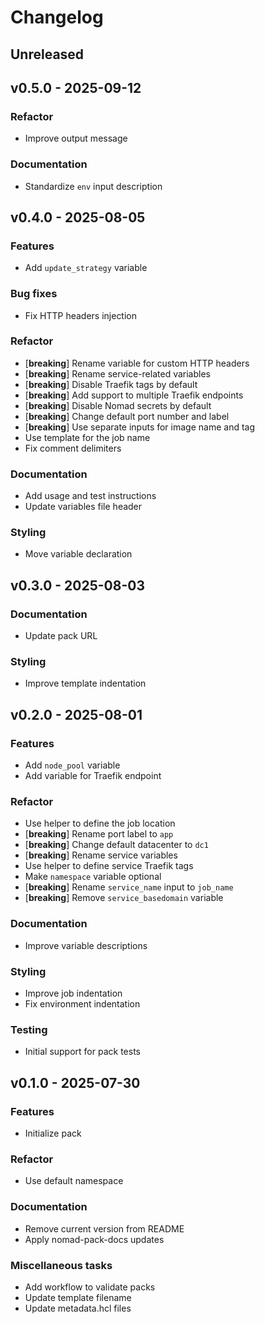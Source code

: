# Changelog

## Unreleased

## v0.5.0 - 2025-09-12

### Refactor

- Improve output message

### Documentation

- Standardize `env` input description

## v0.4.0 - 2025-08-05

### Features

- Add `update_strategy` variable

### Bug fixes

- Fix HTTP headers injection

### Refactor

- [**breaking**] Rename variable for custom HTTP headers
- [**breaking**] Rename service-related variables
- [**breaking**] Disable Traefik tags by default
- [**breaking**] Add support to multiple Traefik endpoints
- [**breaking**] Disable Nomad secrets by default
- [**breaking**] Change default port number and label
- [**breaking**] Use separate inputs for image name and tag
- Use template for the job name
- Fix comment delimiters

### Documentation

- Add usage and test instructions
- Update variables file header

### Styling

- Move variable declaration

## v0.3.0 - 2025-08-03

### Documentation

- Update pack URL

### Styling

- Improve template indentation

## v0.2.0 - 2025-08-01

### Features

- Add `node_pool` variable
- Add variable for Traefik endpoint

### Refactor

- Use helper to define the job location
- [**breaking**] Rename port label to `app`
- [**breaking**] Change default datacenter to `dc1`
- [**breaking**] Rename service variables
- Use helper to define service Traefik tags
- Make `namespace` variable optional
- [**breaking**] Rename `service_name` input to `job_name`
- [**breaking**] Remove `service_basedomain` variable

### Documentation

- Improve variable descriptions

### Styling

- Improve job indentation
- Fix environment indentation

### Testing

- Initial support for pack tests

## v0.1.0 - 2025-07-30

### Features

- Initialize pack

### Refactor

- Use default namespace

### Documentation

- Remove current version from README
- Apply nomad-pack-docs updates

### Miscellaneous tasks

- Add workflow to validate packs
- Update template filename
- Update metadata.hcl files

